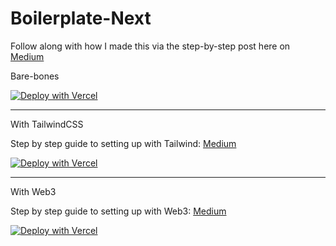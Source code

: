 # Boilerplate-Next

Follow along with how I made this via the step-by-step post here on [Medium](https://wk0.medium.com/create-a-typescript-nextjs-project-with-jest-cypress-adbbcf237747)

Bare-bones

[![Deploy with Vercel](https://vercel.com/button)](https://vercel.com/new/clone?repository-url=https://github.com/wk0/boilerplate-next)

---

With TailwindCSS

Step by step guide to setting up with Tailwind: [Medium](https://wk0.medium.com/adding-tailwind-to-a-nextjs-typescript-project-d1eba5699c4d)

[![Deploy with Vercel](https://vercel.com/button)](https://github.com/wk0/boilerplate-next/tree/tailwind)

--- 

With Web3  

Step by step guide to setting up with Web3: [Medium](https://wk0.medium.com/adding-web3-to-our-nextjs-typescript-project-861e9ed5feaf)

[![Deploy with Vercel](https://vercel.com/button)](https://github.com/wk0/boilerplate-next/tree/web3-eth)

